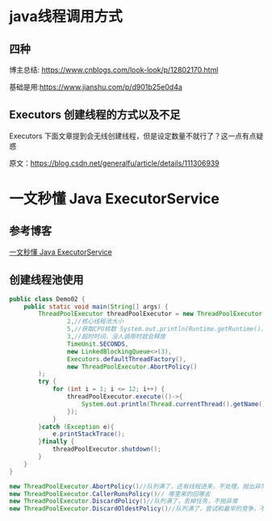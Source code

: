 # java线程调用方式


## 四种

博主总结: https://www.cnblogs.com/look-look/p/12802170.html
 
 基础是用:https://www.jianshu.com/p/d901b25e0d4a

## Executors 创建线程的方式以及不足

Executors 下面文章提到会无线创建线程，但是设定数量不就行了？这一点有点疑惑

 原文：https://blog.csdn.net/generalfu/article/details/111306939    
#  一文秒懂 Java ExecutorService

## 参考博客

[一文秒懂 Java ExecutorService](https://www.twle.cn/c/yufei/javatm/javatm-basic-executorservice.html)


## 创建线程池使用

```java
public class Demo02 {
    public static void main(String[] args) {
        ThreadPoolExecutor threadPoolExecutor = new ThreadPoolExecutor(
                2,//核心线程池大小
                5,//获取CPU核数 System.out.println(Runtime.getRuntime().availableProcessors());
                3,//超时时间，没人调用时就会释放
                TimeUnit.SECONDS,
                new LinkedBlockingQueue<>(3),
                Executors.defaultThreadFactory(),
                new ThreadPoolExecutor.AbortPolicy()
        );
        try {
            for (int i = 1; i <= 12; i++) {
                threadPoolExecutor.execute(()->{
                    System.out.println(Thread.currentThread().getName());
                });
            }
        }catch (Exception e){
            e.printStackTrace();
        }finally {
            threadPoolExecutor.shutdown();
        }
    }
}

new ThreadPoolExecutor.AbortPolicy()//队列满了，还有线程进来，不处理，抛出异常
new ThreadPoolExecutor.CallerRunsPolicy()// 哪里来的回哪去
new ThreadPoolExecutor.DiscardPolicy()//队列满了，丢掉任务，不抛异常
new ThreadPoolExecutor.DiscardOldestPolicy()//队列满了，尝试和最早的竞争，不抛异常

```